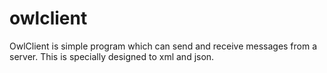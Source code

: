 owlclient
=========

OwlClient is simple program which can send and receive messages from a server. This is specially designed to xml and json. 

